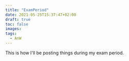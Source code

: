 ```yaml
---
title: "ExamPeriod"
date: 2021-05-25T15:37:47+02:00
draft: true
toc: false
images:
tags:
  - AnW
---
```

This is how I'll be posting things during my exam period.
